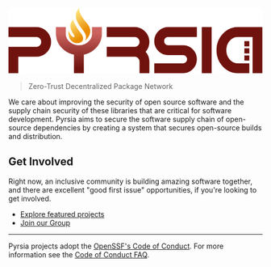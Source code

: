 ![Pyrsia](/images/logo-color.svg)

> Zero-Trust Decentralized Package Network

We care about improving the security of open source software and the supply chain security of these libraries that are critical for software development.
Pyrsia aims to secure the software supply chain of open-source dependencies by creating a system that secures open-source builds and distribution.

## Get Involved

Right now, an inclusive community is building amazing software together, and there are excellent "good first issue" opportunities, if you're looking to get involved.

* [Explore featured projects](https://github.com/orgs/pyrsia/repositories)
* [Join our Group](https://groups.google.com/g/pyrsia)

----

Pyrsia projects adopt the [OpenSSF's Code of Conduct](https://openssf.org/community/code-of-conduct/).
For more information see the [Code of Conduct FAQ](https://www.contributor-covenant.org/faq/).
